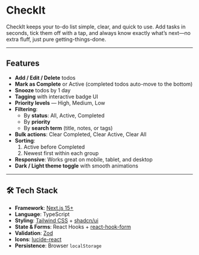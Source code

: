 # CheckIt

CheckIt keeps your to-do list simple, clear, and quick to use. Add tasks in seconds, tick them off with a tap, and always know exactly what’s next—no extra fluff, just pure getting-things-done.

---

## Features

- **Add / Edit / Delete** todos
- **Mark as Complete** or Active (completed todos auto-move to the bottom)
- **Snooze** todos by 1 day
- **Tagging** with interactive badge UI
- **Priority levels** — High, Medium, Low
- **Filtering**:
  - By **status**: All, Active, Completed
  - By **priority**
  - By **search term** (title, notes, or tags)
- **Bulk actions**: Clear Completed, Clear Active, Clear All
- **Sorting**:
  1. Active before Completed
  2. Newest first within each group
- **Responsive**: Works great on mobile, tablet, and desktop
- **Dark / Light theme toggle** with smooth animations

---

## 🛠 Tech Stack

- **Framework**: [Next.js 15+](https://nextjs.org/)
- **Language**: TypeScript
- **Styling**: [Tailwind CSS](https://tailwindcss.com/) + [shadcn/ui](https://ui.shadcn.com/)
- **State & Forms**: React Hooks + [react-hook-form](https://react-hook-form.com/)
- **Validation**: [Zod](https://zod.dev/)
- **Icons**: [lucide-react](https://lucide.dev/)
- **Persistence**: Browser `localStorage`
